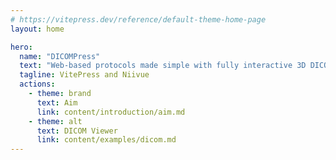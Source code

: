 ```yaml
---
# https://vitepress.dev/reference/default-theme-home-page
layout: home

hero:
  name: "DICOMPress"
  text: "Web-based protocols made simple with fully interactive 3D DICOM integration."
  tagline: VitePress and Niivue
  actions:
    - theme: brand
      text: Aim
      link: content/introduction/aim.md
    - theme: alt
      text: DICOM Viewer
      link: content/examples/dicom.md
---
```

  